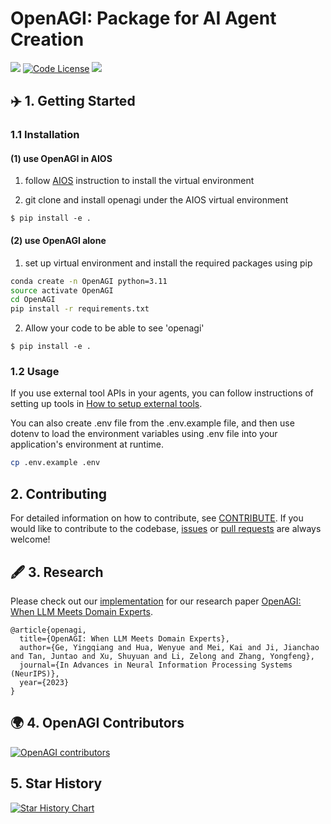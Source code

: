 # OpenAGI: Package for AI Agent Creation
<a href='https://arxiv.org/abs/2304.04370'><img src='https://img.shields.io/badge/Paper-PDF-red'></a>
[![Code License](https://img.shields.io/badge/Code%20License-MIT-green.svg)](https://github.com/agiresearch/OpenAGI/blob/main/LICENSE)
<a href='https://discord.gg/B2HFxEgTJX'><img src='https://img.shields.io/badge/Community-Discord-8A2BE2'></a>


## ✈️ 1. Getting Started
### 1.1 Installation
#### (1) use OpenAGI in AIOS
1. follow [AIOS](https://github.com/agiresearch/AIOS) instruction to install the virtual environment

2. git clone and install openagi under the AIOS virtual environment
```
$ pip install -e .
```

#### (2) use OpenAGI alone
1. set up virtual environment and install the required packages using pip
```bash
conda create -n OpenAGI python=3.11
source activate OpenAGI
cd OpenAGI
pip install -r requirements.txt
```
2. Allow your code to be able to see 'openagi'
```
$ pip install -e .
```

### 1.2 Usage
If you use external tool APIs in your agents, you can follow instructions of setting up tools in [How to setup external tools](./tools.md). 

You can also create .env file from the .env.example file, and then use dotenv to load the environment variables using .env file into your application's environment at runtime.

```bash
cp .env.example .env
```

## 2. Contributing
For detailed information on how to contribute, see [CONTRIBUTE](https://github.com/agiresearch/OpenAGI/blob/main/CONTRIBUTE.md). If you would like to contribute to the codebase, [issues](https://github.com/agiresearch/OpenAGI/issues) or [pull requests](https://github.com/agiresearch/OpenAGI/pulls) are always welcome! 

## 🖋️ 3. Research
Please check out our [implementation](./research) for our research paper [OpenAGI: When LLM Meets Domain Experts](https://arxiv.org/abs/2304.04370).

```
@article{openagi,
  title={OpenAGI: When LLM Meets Domain Experts},
  author={Ge, Yingqiang and Hua, Wenyue and Mei, Kai and Ji, Jianchao and Tan, Juntao and Xu, Shuyuan and Li, Zelong and Zhang, Yongfeng},
  journal={In Advances in Neural Information Processing Systems (NeurIPS)},
  year={2023}
}
```

## 🌍 4. OpenAGI Contributors
[![OpenAGI contributors](https://contrib.rocks/image?repo=agiresearch/OpenAGI&max=300)](https://github.com/agiresearch/OpenAGI/graphs/contributors)



## 5. Star History

[![Star History Chart](https://api.star-history.com/svg?repos=agiresearch/OpenAGI&type=Date)](https://star-history.com/#agiresearch/OpenAGI&Date)
